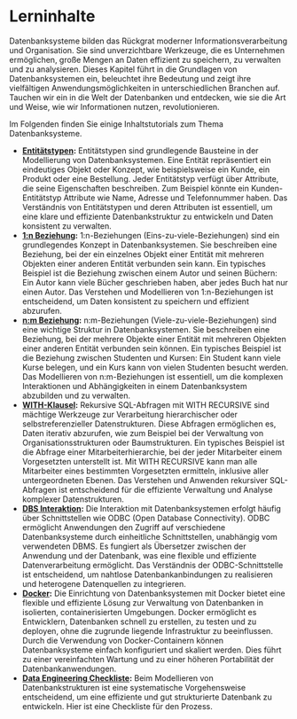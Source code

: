 # Lerninhalte

Datenbanksysteme bilden das Rückgrat moderner Informationsverarbeitung und Organisation. Sie sind unverzichtbare Werkzeuge, die es Unternehmen ermöglichen, große Mengen an Daten effizient zu speichern, zu verwalten und zu analysieren. Dieses Kapitel führt in die Grundlagen von Datenbanksystemen ein, beleuchtet ihre Bedeutung und zeigt ihre vielfältigen Anwendungsmöglichkeiten in unterschiedlichen Branchen auf. Tauchen wir ein in die Welt der Datenbanken und entdecken, wie sie die Art und Weise, wie wir Informationen nutzen, revolutionieren.

Im Folgenden finden Sie einige Inhaltstutorials zum Thema Datenbanksysteme.

* **[Entitätstypen](tutorials/entity.md):** Entitätstypen sind grundlegende Bausteine in der Modellierung von Datenbanksystemen. Eine Entität repräsentiert ein eindeutiges Objekt oder Konzept, wie beispielsweise ein Kunde, ein Produkt oder eine Bestellung. Jeder Entitätstyp verfügt über Attribute, die seine Eigenschaften beschreiben. Zum Beispiel könnte ein Kunden-Entitätstyp Attribute wie Name, Adresse und Telefonnummer haben. Das Verständnis von Entitätstypen und deren Attributen ist essentiell, um eine klare und effiziente Datenbankstruktur zu entwickeln und Daten konsistent zu verwalten.
* **[1:n Beziehung](tutorials/onemany.md):** 1:n-Beziehungen (Eins-zu-viele-Beziehungen) sind ein grundlegendes Konzept in Datenbanksystemen. Sie beschreiben eine Beziehung, bei der ein einzelnes Objekt einer Entität mit mehreren Objekten einer anderen Entität verbunden sein kann. Ein typisches Beispiel ist die Beziehung zwischen einem Autor und seinen Büchern: Ein Autor kann viele Bücher geschrieben haben, aber jedes Buch hat nur einen Autor. Das Verstehen und Modellieren von 1:n-Beziehungen ist entscheidend, um Daten konsistent zu speichern und effizient abzurufen.
* **[n:m Beziehung](tutorials/manymany.md):** n:m-Beziehungen (Viele-zu-viele-Beziehungen) sind eine wichtige Struktur in Datenbanksystemen. Sie beschreiben eine Beziehung, bei der mehrere Objekte einer Entität mit mehreren Objekten einer anderen Entität verbunden sein können. Ein typisches Beispiel ist die Beziehung zwischen Studenten und Kursen: Ein Student kann viele Kurse belegen, und ein Kurs kann von vielen Studenten besucht werden. Das Modellieren von n:m-Beziehungen ist essentiell, um die komplexen Interaktionen und Abhängigkeiten in einem Datenbanksystem abzubilden und zu verwalten.
* **[WITH-Klausel](tutorials/with.md):** Rekursive SQL-Abfragen mit WITH RECURSIVE sind mächtige Werkzeuge zur Verarbeitung hierarchischer oder selbstreferenzieller Datenstrukturen. Diese Abfragen ermöglichen es, Daten iterativ abzurufen, wie zum Beispiel bei der Verwaltung von Organisationsstrukturen oder Baumstrukturen. Ein typisches Beispiel ist die Abfrage einer Mitarbeiterhierarchie, bei der jeder Mitarbeiter einem Vorgesetzten unterstellt ist. Mit WITH RECURSIVE kann man alle Mitarbeiter eines bestimmten Vorgesetzten ermitteln, inklusive aller untergeordneten Ebenen. Das Verstehen und Anwenden rekursiver SQL-Abfragen ist entscheidend für die effiziente Verwaltung und Analyse komplexer Datenstrukturen.
* **[DBS Interaktion](tutorials/dbs_interaction.md):** Die Interaktion mit Datenbanksystemen erfolgt häufig über Schnittstellen wie ODBC (Open Database Connectivity). ODBC ermöglicht Anwendungen den Zugriff auf verschiedene Datenbanksysteme durch einheitliche Schnittstellen, unabhängig vom verwendeten DBMS. Es fungiert als Übersetzer zwischen der Anwendung und der Datenbank, was eine flexible und effiziente Datenverarbeitung ermöglicht. Das Verständnis der ODBC-Schnittstelle ist entscheidend, um nahtlose Datenbankanbindungen zu realisieren und heterogene Datenquellen zu integrieren.
* **[Docker](tutorials/docker.md):** Die Einrichtung von Datenbanksystemen mit Docker bietet eine flexible und effiziente Lösung zur Verwaltung von Datenbanken in isolierten, containerisierten Umgebungen. Docker ermöglicht es Entwicklern, Datenbanken schnell zu erstellen, zu testen und zu deployen, ohne die zugrunde liegende Infrastruktur zu beeinflussen. Durch die Verwendung von Docker-Containern können Datenbanksysteme einfach konfiguriert und skaliert werden. Dies führt zu einer vereinfachten Wartung und zu einer höheren Portabilität der Datenbankanwendungen.
* **[Data Engineering Checkliste](tutorials/de_checklist.md):** Beim Modellieren von Datenbankstrukturen ist eine systematische Vorgehensweise entscheidend, um eine effiziente und gut strukturierte Datenbank zu entwickeln. Hier ist eine Checkliste für den Prozess.